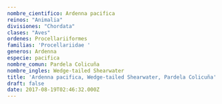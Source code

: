 ```yaml
---
nombre_cientifico: Ardenna pacifica
reinos: "Animalia"
divisiones: "Chordata"
clases: "Aves"
ordenes: Procellariiformes
familias: 'Procellariidae '
generos: Ardenna
especie: pacifica
nombre_comun: Pardela Colicuña
nombre_ingles: Wedge-tailed Shearwater
title: 'Ardenna pacifica, Wedge-tailed Shearwater, Pardela Colicuña'
draft: false
date: 2017-08-19T02:46:32.000Z
---
```



